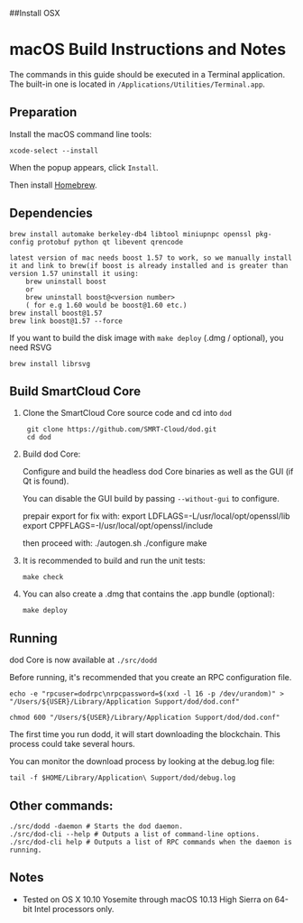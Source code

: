##Install OSX

macOS Build Instructions and Notes
====================================
The commands in this guide should be executed in a Terminal application.
The built-in one is located in `/Applications/Utilities/Terminal.app`.

Preparation
-----------
Install the macOS command line tools:

`xcode-select --install`

When the popup appears, click `Install`.

Then install [Homebrew](https://brew.sh).

Dependencies
----------------------

    brew install automake berkeley-db4 libtool miniupnpc openssl pkg-config protobuf python qt libevent qrencode
	
	latest version of mac needs boost 1.57 to work, so we manually install it and link to brew(if boost is already installed and is greater than version 1.57 uninstall it using: 
		brew uninstall boost
		or
		brew uninstall boost@<version number>
		( for e.g 1.60 would be boost@1.60 etc.)
	brew install boost@1.57
	brew link boost@1.57 --force
	
If you want to build the disk image with `make deploy` (.dmg / optional), you need RSVG

    brew install librsvg

Build SmartCloud Core
------------------------

1. Clone the SmartCloud Core source code and cd into `dod`

        git clone https://github.com/SMRT-Cloud/dod.git
        cd dod

2.  Build dod Core:

    Configure and build the headless dod Core binaries as well as the GUI (if Qt is found).

    You can disable the GUI build by passing `--without-gui` to configure.

	prepair export for fix with:
		export LDFLAGS=-L/usr/local/opt/openssl/lib
		export CPPFLAGS=-I/usr/local/opt/openssl/include
	
	then proceed with:
        ./autogen.sh
        ./configure
        make

3.  It is recommended to build and run the unit tests:

        make check

4.  You can also create a .dmg that contains the .app bundle (optional):

        make deploy

Running
-------

dod Core is now available at `./src/dodd`

Before running, it's recommended that you create an RPC configuration file.

    echo -e "rpcuser=dodrpc\nrpcpassword=$(xxd -l 16 -p /dev/urandom)" > "/Users/${USER}/Library/Application Support/dod/dod.conf"

    chmod 600 "/Users/${USER}/Library/Application Support/dod/dod.conf"

The first time you run dodd, it will start downloading the blockchain. This process could take several hours.

You can monitor the download process by looking at the debug.log file:

    tail -f $HOME/Library/Application\ Support/dod/debug.log

Other commands:
-------

    ./src/dodd -daemon # Starts the dod daemon.
    ./src/dod-cli --help # Outputs a list of command-line options.
    ./src/dod-cli help # Outputs a list of RPC commands when the daemon is running.

Notes
-----

* Tested on OS X 10.10 Yosemite through macOS 10.13 High Sierra on 64-bit Intel processors only.

